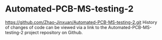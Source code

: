 # Automated-PCB-MS-testing-2
https://github.com/Zhao-Jinxuan/Automated-PCB-MS-testing-2.git
History of changes of code can be viewed via a link to the Automated-PCB-MS-testing-2 project repository on Github.
